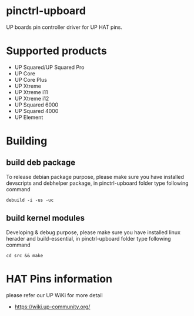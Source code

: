 # pinctrl-upboard
UP boards pin controller driver for UP HAT pins.

Supported products
=============================================
* UP Squared/UP Squared Pro
* UP Core
* UP Core Plus
* UP Xtreme
* UP Xtreme i11
* UP Xtreme i12
* UP Squared 6000
* UP Squared 4000
* UP Element

Building
=============================================
build deb package
----------------------
To release debian package purpose, please make sure you have installed devscripts and debhelper package,
in pinctrl-upboard folder type following command
```
debuild -i -us -uc
```

build kernel modules
----------------------
Developing & debug purpose, please make sure you have installed linux herader and build-essential,
in pinctrl-upboard folder type following command
```
cd src && make
```

HAT Pins information
=============================================
please refer our UP WiKi for more detail
* https://wiki.up-community.org/
